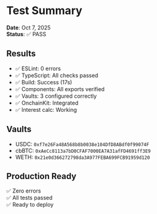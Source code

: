 # Test Summary

**Date**: Oct 7, 2025  
**Status**: ✅ PASS

## Results

- ✅ ESLint: 0 errors
- ✅ TypeScript: All checks passed
- ✅ Build: Success (17s)
- ✅ Components: All exports verified
- ✅ Vaults: 3 configured correctly
- ✅ OnchainKit: Integrated
- ✅ Interest calc: Working

## Vaults

- USDC: `0xf7e26Fa48A568b8b0038e104DfD8ABdf0f99074F`
- cbBTC: `0xAeCc8113a7bD0CFAF7000EA7A31afFD4691ff3E9`
- WETH: `0x21e0d366272798da3A977FEBA699FCB91959d120`

## Production Ready

✅ Zero errors  
✅ All tests passed  
✅ Ready to deploy
